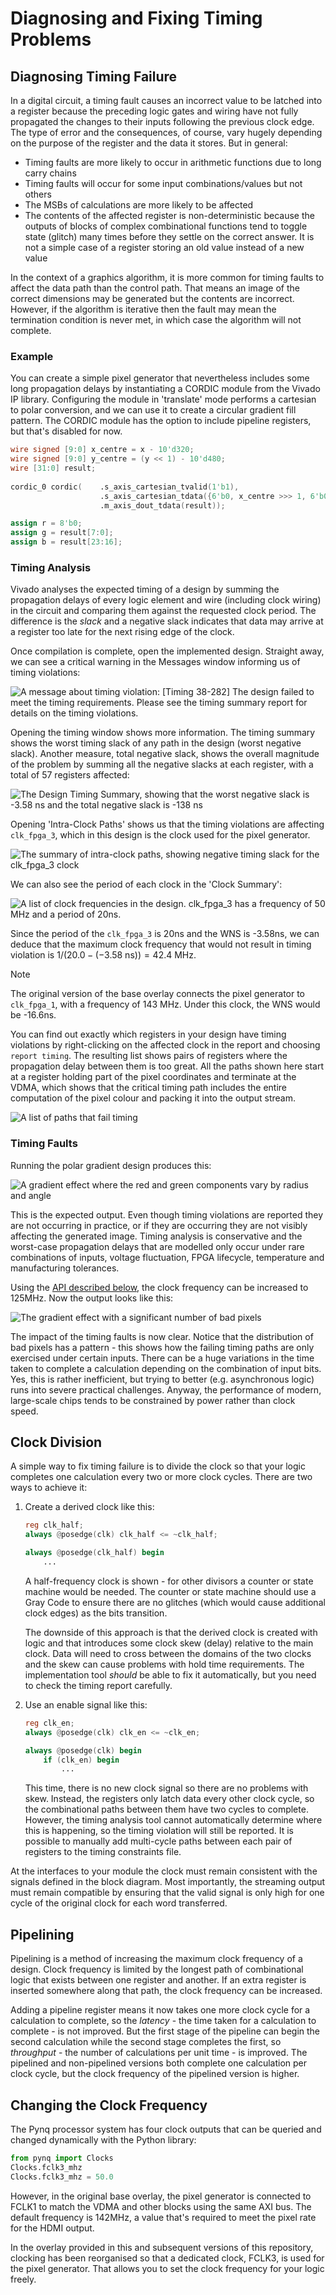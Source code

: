 # Diagnosing and Fixing Timing Problems

## Diagnosing Timing Failure

In a digital circuit, a timing fault causes an incorrect value to be latched into a register because the preceding logic gates and wiring have not fully propagated the changes to their inputs following the previous clock edge. The type of error and the consequences, of course, vary hugely depending on the purpose of the register and the data it stores. But in general:

- Timing faults are more likely to occur in arithmetic functions due to long carry chains
- Timing faults will occur for some input combinations/values but not others
- The MSBs of calculations are more likely to be affected
- The contents of the affected register is non-deterministic because the outputs of blocks of complex combinational functions tend to toggle state (glitch) many times before they settle on the correct answer. It is not a simple case of a register storing an old value instead of a new value

In the context of a graphics algorithm, it is more common for timing faults to affect the data path than the control path. That means an image of the correct dimensions may be generated but the contents are incorrect. However, if the algorithm is iterative then the fault may mean the termination condition is never met, in which case the algorithm will not complete.

### Example

You can create a simple pixel generator that nevertheless includes some long propagation delays by instantiating a CORDIC module from the Vivado IP library. Configuring the module in 'translate' mode performs a cartesian to polar conversion, and we can use it to create a circular gradient fill pattern. The CORDIC module has the option to include pipeline registers, but that's disabled for now.

```verilog
wire signed [9:0] x_centre = x - 10'd320;
wire signed [9:0] y_centre = (y << 1) - 10'd480;
wire [31:0] result;
                        
cordic_0 cordic(    .s_axis_cartesian_tvalid(1'b1),
                    .s_axis_cartesian_tdata({6'b0, x_centre >>> 1, 6'b0, y_centre >>> 1}),
                    .m_axis_dout_tdata(result));

assign r = 8'b0;
assign g = result[7:0];
assign b = result[23:16];
```

### Timing Analysis

Vivado analyses the expected timing of a design by summing the propagation delays of every logic element and wire (including clock wiring) in the circuit and comparing them against the requested clock period. The difference is the _slack_ and a negative slack indicates that data may arrive at a register too late for the next rising edge of the clock.

Once compilation is complete, open the implemented design. Straight away, we can see a critical warning in the Messages window informing us of timing violations:

![A message about timing violation: [Timing 38-282] The design failed to meet the timing requirements. Please see the timing summary report for details on the timing violations.](timing-violation.png)

Opening the timing window shows more information. The timing summary shows the worst timing slack of any path in the design (worst negative slack). Another measure, total negative slack, shows the overall magnitude of the problem by summing all the negative slacks at each register, with a total of 57 registers affected:

![The Design Timing Summary, showing that the worst negative slack is -3.58 ns and the total negative slack is -138 ns](timing-summary.png)

Opening 'Intra-Clock Paths' shows us that the timing violations are affecting `clk_fpga_3`, which in this design is the clock used for the pixel generator.

![The summary of intra-clock paths, showing negative timing slack for the `clk_fpga_3` clock](intra-clock-paths.png)

We can also see the period of each clock in the 'Clock Summary':

![A list of clock frequencies in the design. `clk_fpga_3` has a frequency of 50 MHz and a period of 20ns.](clock-summary.png)

Since the period of the `clk_fpga_3` is 20ns and the WNS is -3.58ns, we can deduce that the maximum clock frequency that would not result in timing violation is $1/(20.0 - (-3.58\text{ ns})) = 42.4 \text{ MHz}$.

> [!NOTE]  
> The original version of the base overlay connects the pixel generator to `clk_fpga_1`, with a frequency of 143 MHz. Under this clock, the WNS would be -16.6ns.

You can find out exactly which registers in your design have timing violations by right-clicking on the affected clock in the report and choosing `report timing`. The resulting list shows pairs of registers where the propagation delay between them is too great. All the paths shown here start at a register holding part of the pixel coordinates and terminate at the VDMA, which shows that the critical timing path includes the entire computation of the pixel colour and packing it into the output stream.

![A list of paths that fail timing](timing-checks.png)

### Timing Faults

Running the polar gradient design produces this:

![A gradient effect where the red and green components vary by radius and angle](polar_grad_50.png)

This is the expected output. Even though timing violations are reported they are not occurring in practice, or if they are occurring they are not visibly affecting the generated image. Timing analysis is conservative and the worst-case propagation delays that are modelled only occur under rare combinations of inputs, voltage fluctuation, FPGA lifecycle, temperature and manufacturing tolerances.

Using the [API described below](#changing-the-clock-frequency), the clock frequency can be increased to 125MHz. Now the output looks like this:

![The gradient effect with a significant number of bad pixels](polar_grad_125.png)

The impact of the timing faults is now clear. Notice that the distribution of bad pixels has a pattern - this shows how the failing timing paths are only exercised under certain inputs. There can be a huge variations in the time taken to complete a calculation depending on the combination of input bits. Yes, this is rather inefficient, but trying to better (e.g. asynchronous logic) runs into severe practical challenges. Anyway, the performance of modern, large-scale chips tends to be constrained by power rather than clock speed.

## Clock Division

A simple way to fix timing failure is to divide the clock so that your logic completes one calculation every two or more clock cycles. There are two ways to achieve it:

1. Create a derived clock like this:

    ```verilog
    reg clk_half;    
    always @posedge(clk) clk_half <= ~clk_half;

    always @posedge(clk_half) begin
        ...
    ```

    A half-frequency clock is shown - for other divisors a counter or state machine would be needed. The counter or state machine should use a Gray Code to ensure there are no glitches (which would cause additional clock edges) as the bits transition.

    The downside of this approach is that the derived clock is created with logic and that introduces some clock skew (delay) relative to the main clock. Data will need to cross between the domains of the two clocks and the skew can cause problems with hold time requirements. The implementation tool _should_ be able to fix it automatically, but you need to check the timing report carefully.

2. Use an enable signal like this:

    ```verilog
    reg clk_en;    
    always @posedge(clk) clk_en <= ~clk_en;

    always @posedge(clk) begin
        if (clk_en) begin
            ...
    ```

    This time, there is no new clock signal so there are no problems with skew. Instead, the registers only latch data every other clock cycle, so the combinational paths between them have two cycles to complete. However, the timing analysis tool cannot automatically determine where this is happening, so the timing violation will still be reported. It is possible to manually add multi-cycle paths between each pair of registers to the timing constraints file.

At the interfaces to your module the clock must remain consistent with the signals defined in the block diagram. Most importantly, the streaming output must remain compatible by ensuring that the valid signal is only high for one cycle of the original clock for each word transferred.

## Pipelining

Pipelining is a method of increasing the maximum clock frequency of a design. Clock frequency is limited by the longest path of combinational logic that exists between one register and another. If an extra register is inserted somewhere along that path, the clock frequency can be increased.

Adding a pipeline register means it now takes one more clock cycle for a calculation to complete, so the _latency_ - the time taken for a calculation to complete - is not improved. But the first stage of the pipeline can begin the second calculation while the second stage completes the first, so _throughput_ - the number of calculations per unit time - is improved. The pipelined and non-pipelined versions both complete one calculation per clock cycle, but the clock frequency of the pipelined version is higher.




## Changing the Clock Frequency

The Pynq processor system has four clock outputs that can be queried and changed dynamically with the Python library:

```python
from pynq import Clocks
Clocks.fclk3_mhz
Clocks.fclk3_mhz = 50.0
```

However, in the original base overlay, the pixel generator is connected to FCLK1 to match the VDMA and other blocks using the same AXI bus. The default frequency is 142MHz, a value that's required to meet the pixel rate for the HDMI output.

In the overlay provided in this and subsequent versions of this repository, clocking has been reorganised so that a dedicated clock, FCLK3, is used for the pixel generator. That allows you to set the clock frequency for your logic freely.
